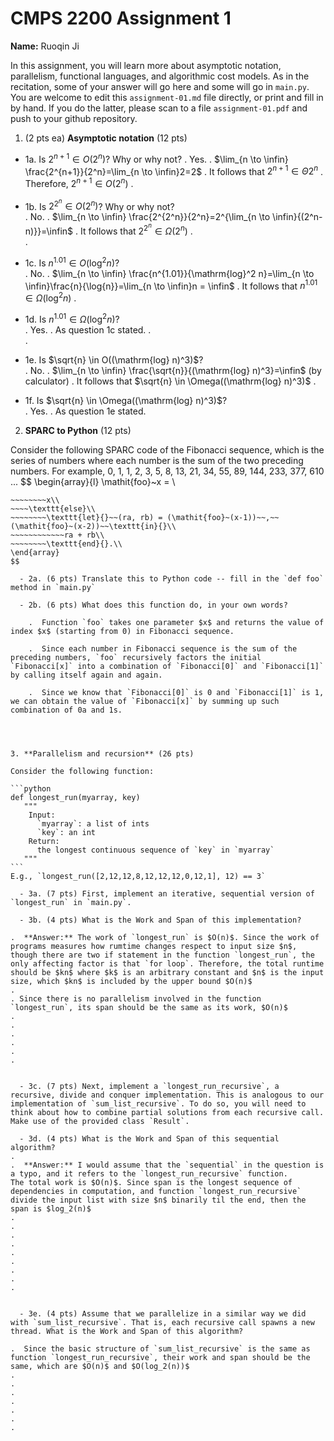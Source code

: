 

# CMPS 2200 Assignment 1

**Name:** Ruoqin Ji


In this assignment, you will learn more about asymptotic notation, parallelism, functional languages, and algorithmic cost models. As in the recitation, some of your answer will go here and some will go in `main.py`. You are welcome to edit this `assignment-01.md` file directly, or print and fill in by hand. If you do the latter, please scan to a file `assignment-01.pdf` and push to your github repository. 
  
  

1. (2 pts ea) **Asymptotic notation** (12 pts)

  - 1a. Is $2^{n+1} \in O(2^n)$? Why or why not? 
.  Yes. 
.  $\lim_{n \to \infin} \frac{2^{n+1}}{2^n}=\lim_{n \to \infin}2=2$
.  It follows that $2^{n+1} \in \Theta{2^n}$
.  Therefore, $2^{n+1} \in O(2^n)$
. 
  - 1b. Is $2^{2^n} \in O(2^n)$? Why or why not?     
.  No.
.  $\lim_{n \to \infin} \frac{2^{2^n}}{2^n}=2^{\lim_{n \to \infin}{(2^n-n)}}=\infin$
.  It follows that $2^{2^n} \in \Omega({2^n})$
.  
.  
  - 1c. Is $n^{1.01} \in O(\mathrm{log}^2 n)$?    
.  No.
.  $\lim_{n \to \infin} \frac{n^{1.01}}{\mathrm{log}^2 n}=\lim_{n \to \infin}\frac{n}{\log{n}}=\lim_{n \to \infin}n = \infin$
.  It follows that $n^{1.01} \in \Omega(\mathrm{log}^2 n)$
.  

  - 1d. Is $n^{1.01} \in \Omega(\mathrm{log}^2 n)$?  
.  Yes.
.  As question 1c stated.
.  
.  
  - 1e. Is $\sqrt{n} \in O((\mathrm{log} n)^3)$?  
.  No.
.  $\lim_{n \to \infin} \frac{\sqrt{n}}{(\mathrm{log} n)^3}=\infin$ (by calculator) 
.  It follows that $\sqrt{n} \in \Omega((\mathrm{log} n)^3)$
.  
  - 1f. Is $\sqrt{n} \in \Omega((\mathrm{log} n)^3)$?  
.  Yes.
.  As question 1e stated. 


2. **SPARC to Python** (12 pts)

Consider the following SPARC code of the Fibonacci sequence, which is the series of numbers where each number is the sum of the two preceding numbers. For example, 0, 1, 1, 2, 3, 5, 8, 13, 21, 34, 55, 89, 144, 233, 377, 610 ... 
$$
\begin{array}{l}
\mathit{foo}~x =   \\
~~~~\texttt{if}{}~~x \le 1~~\texttt{then}{}\\
~~~~~~~~x\\   
~~~~\texttt{else}\\
~~~~~~~~\texttt{let}{}~~(ra, rb) = (\mathit{foo}~(x-1))~~,~~(\mathit{foo}~(x-2))~~\texttt{in}{}\\  
~~~~~~~~~~~~ra + rb\\  
~~~~~~~~\texttt{end}{}.\\
\end{array}
$$ 

  - 2a. (6 pts) Translate this to Python code -- fill in the `def foo` method in `main.py`  

  - 2b. (6 pts) What does this function do, in your own words?  

    .  Function `foo` takes one parameter $x$ and returns the value of index $x$ (starting from 0) in Fibonacci sequence. 

    .  Since each number in Fibonacci sequence is the sum of the preceding numbers, `foo` recursively factors the initial `Fibonacci[x]` into a combination of `Fibonacci[0]` and `Fibonacci[1]` by calling itself again and again.

    .  Since we know that `Fibonacci[0]` is 0 and `Fibonacci[1]` is 1, we can obtain the value of `Fibonacci[x]` by summing up such combination of 0a and 1s.

  


3. **Parallelism and recursion** (26 pts)

Consider the following function:  

```python
def longest_run(myarray, key)
   """
    Input:
      `myarray`: a list of ints
      `key`: an int
    Return:
      the longest continuous sequence of `key` in `myarray`
   """
```
E.g., `longest_run([2,12,12,8,12,12,12,0,12,1], 12) == 3`  
 
  - 3a. (7 pts) First, implement an iterative, sequential version of `longest_run` in `main.py`.  

  - 3b. (4 pts) What is the Work and Span of this implementation?  

.  **Answer:** The work of `longest_run` is $O(n)$. Since the work of programs measures how rumtime changes respect to input size $n$, though there are two if statement in the function `longest_run`, the only affecting factor is that `for loop`. Therefore, the total runtime should be $kn$ where $k$ is an arbitrary constant and $n$ is the input size, which $kn$ is included by the upper bound $O(n)$
.  
. Since there is no parallelism involved in the function `longest_run`, its span should be the same as its work, $O(n)$
.  
.  
.  
.  
.  
.  


  - 3c. (7 pts) Next, implement a `longest_run_recursive`, a recursive, divide and conquer implementation. This is analogous to our implementation of `sum_list_recursive`. To do so, you will need to think about how to combine partial solutions from each recursive call. Make use of the provided class `Result`.   

  - 3d. (4 pts) What is the Work and Span of this sequential algorithm?  
.  
.  **Answer:** I would assume that the `sequential` in the question is a typo, and it refers to the `longest_run_recursive` function.
The total work is $O(n)$. Since span is the longest sequence of dependencies in computation, and function `longest_run_recursive` divide the input list with size $n$ binarily til the end, then the span is $log_2(n)$
.  
.  
.  
.  
.  
.  
.  
.  
.  


  - 3e. (4 pts) Assume that we parallelize in a similar way we did with `sum_list_recursive`. That is, each recursive call spawns a new thread. What is the Work and Span of this algorithm?  

.  Since the basic structure of `sum_list_recursive` is the same as function `longest_run_recursive`, their work and span should be the same, which are $O(n)$ and $O(log_2(n))$
.  
.  
.  
.  
.  
.  
.  
